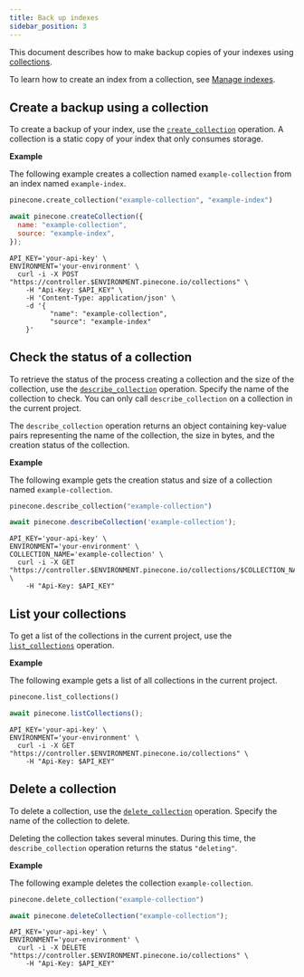 ```yaml
---
title: Back up indexes
sidebar_position: 3
---
```


This document describes how to make backup copies of your indexes using [collections](collections).

To learn how to create an index from a collection, see [Manage indexes](manage-indexes/#creating-an-index).

## Create a backup using a collection

To create a backup of your index, use the [`create_collection`](/reference/create_collection) operation. A collection is a static copy of your index that only consumes storage.

**Example**

The following example creates a collection named `example-collection` from an index named `example-index`.

```python
pinecone.create_collection("example-collection", "example-index")
```
```js
await pinecone.createCollection({
  name: "example-collection",
  source: "example-index",
});
```
```shell curl
API_KEY='your-api-key' \
ENVIRONMENT='your-environment' \
  curl -i -X POST "https://controller.$ENVIRONMENT.pinecone.io/collections" \
    -H "Api-Key: $API_KEY" \
    -H 'Content-Type: application/json' \
    -d '{
          "name": "example-collection",
          "source": "example-index"
    }'
```

## Check the status of a collection

To retrieve the status of the process creating a collection and the size of the collection, use the [`describe_collection`](/reference/describe_collection) operation. Specify the name of the collection to check. You can only call `describe_collection` on a collection in the current project.

The `describe_collection` operation returns an object containing key-value pairs representing the name of the collection, the size in bytes, and the creation status of the collection.

**Example**

The following example gets the creation status and size of a collection named `example-collection`.

```python
pinecone.describe_collection("example-collection")
```
```js
await pinecone.describeCollection('example-collection');
```
```shell curl
API_KEY='your-api-key' \
ENVIRONMENT='your-environment' \
COLLECTION_NAME='example-collection' \
  curl -i -X GET "https://controller.$ENVIRONMENT.pinecone.io/collections/$COLLECTION_NAME" \
    -H "Api-Key: $API_KEY"
```

## List your collections

To get a list of the collections in the current project, use the [`list_collections`](/reference/list_collections) operation.

**Example**

The following example gets a list of all collections in the current project.

```python
pinecone.list_collections()
```
```js
await pinecone.listCollections();
```
```shell curl
API_KEY='your-api-key' \
ENVIRONMENT='your-environment' \
  curl -i -X GET "https://controller.$ENVIRONMENT.pinecone.io/collections" \
    -H "Api-Key: $API_KEY"
```

## Delete a collection

To delete a collection, use the [`delete_collection`](/reference/delete_collection) operation. Specify the name of the collection to delete.

Deleting the collection takes several minutes. During this time, the `describe_collection` operation returns the status `"deleting"`.

**Example**

The following example deletes the collection `example-collection`.

```python
pinecone.delete_collection("example-collection")
```
```js
await pinecone.deleteCollection("example-collection");
```
```shell curl
API_KEY='your-api-key' \
ENVIRONMENT='your-environment' \
  curl -i -X DELETE "https://controller.$ENVIRONMENT.pinecone.io/collections" \
    -H "Api-Key: $API_KEY"
```

